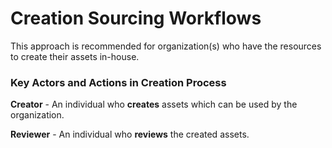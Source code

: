 # Creation Sourcing Workflows

This approach is recommended for organization(s) who have the resources to create their assets in-house.&#x20;

### Key Actors and Actions in Creation Process&#x20;

**Creator** - An individual who **creates** assets which can be used by the organization.

**Reviewer** - An individual who **reviews** the created assets.
